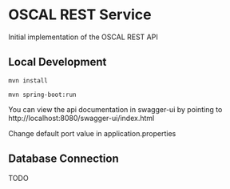 # OSCAL REST Service
Initial implementation of the OSCAL REST API


## Local Development

`mvn install`

`mvn spring-boot:run`

You can view the api documentation in swagger-ui by pointing to  
http://localhost:8080/swagger-ui/index.html

Change default port value in application.properties

## Database Connection

TODO